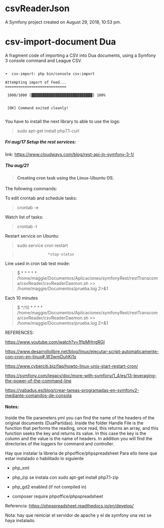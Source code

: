 csvReaderJson
================

A Symfony project created on August 29, 2018, 10:53 pm.

csv-import-document Dua
========================

A fragment code of importing a CSV into Dua documents, using
a Symfony 3 console command and League CSV.

``` language-bash

➜  csv-import: php bin/console csv:import                      

Attempting import of Feed...
============================

 1000/1000 [▓▓▓▓▓▓▓▓▓▓▓▓▓▓▓▓▓▓▓▓▓▓▓▓▓▓▓▓] 100%

                                                                                                                        
 [OK] Command exited cleanly!                                                                                           
                                                                                                                        
```

You have to install the next library to able to use the logs:

> sudo apt-get install php7.1-curl 

##### Fri aug/17 Setup the rest services:

link: https://www.cloudways.com/blog/rest-api-in-symfony-3-1/


##### Thu aug/21
 
> #### Creating cron task using the Linux-Ubuntu OS.
 
The following commands:

To edit crontab and schedule tasks:

>crontab -e  

Watch list of tasks:

>crontab -l

Restart service on Ubuntu:

> sudo service cron restart

>                   *stop-status

Line used in cron tab test mode:

> $ * * * * * /home/maggie/Documentos/Aplicaciones/symfonyRest/restTranscoma/csvReader/csvReaderDaemon.sh >> /home/maggie/Documentos/prueba.log 2>&1

Each 10 minutes

> $ */10 * * * * /home/maggie/Documentos/Aplicaciones/symfonyRest/restTranscoma/csvReader/csvReaderDaemon.sh >> /home/maggie/Documentos/prueba.log 2>&1

REFERENCES:
 
https://www.youtube.com/watch?v=1flpMHngRGI

https://www.desarrollolibre.net/blog/linux/ejecutar-script-automaticamente-con-cron-en-linux#.W3wmDuhKi1s

https://www.cyberciti.biz/faq/howto-linux-unix-start-restart-cron/

https://symfony.com/legacy/doc/more-with-symfony/1_4/es/13-leveraging-the-power-of-the-command-line

https://vabadus.es/blog/crear-tareas-programadas-en-symfony2-mediante-comandos-de-consola

#### Notes:

Inside the file parameters.yml you can find the name of the headers of the original documents (DuaPartidas). Inside
the folder Handle File is the function that performs the reading, once read, this returns an array, and this function 
seeks the key and returns its value. In this case the key is the column and the value is the name of headers. In addition 
you will find the directories of the loggers for command and controller.


Hay que instalar la libreria de phpoffice/phpspreadsheet 
Para ello tiene que estar instalado o habilitado lo siguiente

* php_xml

* php_zip se instala con  sudo apt-get install php7.1-zip

* php_gd2 enabled (if not compiled in)

* composer require phpoffice/phpspreadsheet


Referencia :https://phpspreadsheet.readthedocs.io/en/develop/

Nota: hay que reiniciar el servidor de apache y el de symfony una vez se haya instalado.
